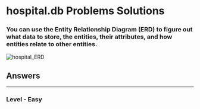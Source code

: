 # hospital.db Problems Solutions

### You can use the Entity Relationship Diagram (ERD) to figure out what data to store, the entities, their attributes, and how entities relate to other entities.
![hospital_ERD](https://github.com/user-attachments/assets/e2867c20-6adf-4bf2-8a6b-782a531e0857)

## Answers
***
### Level - Easy


